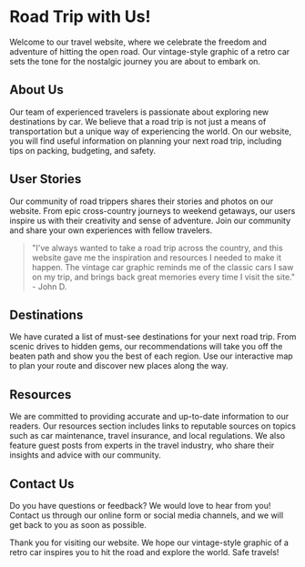<!--font:Open Sans-->

# Road Trip with Us!

Welcome to our travel website, where we celebrate the freedom and adventure of hitting the open road. Our vintage-style graphic of a retro car sets the tone for the nostalgic journey you are about to embark on.

## About Us

Our team of experienced travelers is passionate about exploring new destinations by car. We believe that a road trip is not just a means of transportation but a unique way of experiencing the world. On our website, you will find useful information on planning your next road trip, including tips on packing, budgeting, and safety.

## User Stories

Our community of road trippers shares their stories and photos on our website. From epic cross-country journeys to weekend getaways, our users inspire us with their creativity and sense of adventure. Join our community and share your own experiences with fellow travelers.

> "I've always wanted to take a road trip across the country, and this website gave me the inspiration and resources I needed to make it happen. The vintage car graphic reminds me of the classic cars I saw on my trip, and brings back great memories every time I visit the site." - John D.

## Destinations

We have curated a list of must-see destinations for your next road trip. From scenic drives to hidden gems, our recommendations will take you off the beaten path and show you the best of each region. Use our interactive map to plan your route and discover new places along the way.

## Resources

We are committed to providing accurate and up-to-date information to our readers. Our resources section includes links to reputable sources on topics such as car maintenance, travel insurance, and local regulations. We also feature guest posts from experts in the travel industry, who share their insights and advice with our community.

## Contact Us

Do you have questions or feedback? We would love to hear from you! Contact us through our online form or social media channels, and we will get back to you as soon as possible.

Thank you for visiting our website. We hope our vintage-style graphic of a retro car inspires you to hit the road and explore the world. Safe travels!

<!--

Write me content for website with wallpaper which alt text is:

"A vintage-style graphic of a retro car for a car or travel website"

The name/title of the page should not be 1:1 copy of the alt text but rather a real content of the website which is using this wallpaper.

- Use markdown format
- Start with heading
- Heading should be short and concise
- The content should look like a real website
- The website should not be about the wallpaper, wallpaper is just a related background
- Heading should be contain work "wallpaper" or "background"
- Include real sections like references, contact, user stories, etc. use things relevant to the page purpose.
- Feel free to use structure like headings, bullets, numbering, blockquotes, paragraphs, horizontal lines, etc.
- You can use formatting like bold or _italic_
- You can include UTF-8 emojis
- Links should be only #hash anchors (and you can refer to the document itself)
- Do not include images


---


# Vintage Car Wallpaper for Your Next Road Trip Adventure

Welcome to our travel website, where we offer tips and inspiration for your next adventure on the road. Our vintage car wallpaper sets the tone for the nostalgic journey you are about to embark on.

## About Us

Our team of experienced travelers is passionate about exploring new destinations by car. We believe that a road trip is not just a means of transportation but a unique way of experiencing the world. On our website, you will find useful information on planning your next road trip, including tips on packing, budgeting, and safety.

## User Stories

Our community of road trippers shares their stories and photos on our website. From epic cross-country journeys to weekend getaways, our users inspire us with their creativity and sense of adventure. Join our community and share your own experiences with fellow travelers.

> "I've always wanted to take a road trip across the country, and this website gave me the inspiration and resources I needed to make it happen. The vintage car wallpaper reminds me of the classic cars I saw on my trip, and brings back great memories every time I visit the site." - John D.

## Destinations

We have curated a list of must-see destinations for your next road trip. From scenic drives to hidden gems, our recommendations will take you off the beaten path and show you the best of each region. Use our interactive map to plan your route and discover new places along the way.

## References

We are committed to providing accurate and up-to-date information to our readers. Our references section includes links to reputable sources on topics such as car maintenance, travel insurance, and local regulations. We also feature guest posts from experts in the travel industry, who share their insights and advice with our community.

## Contact Us

Do you have questions or feedback? We would love to hear from you! Contact us through our online form or social media channels, and we will get back to you as soon as possible.

Thank you for visiting our website. We hope our vintage car wallpaper inspires you to hit the road and explore the world. Safe travels!


---


Heading should not include word "wallpaper". The website should not be about the wallpaper itself, wallpaper is just a related background, rewrite whole content.


---


# Discover the Joy of Road Tripping with Our Travel Website

Welcome to our travel website, where we celebrate the freedom and adventure of hitting the open road. Our vintage-style graphic of a retro car sets the tone for the nostalgic journey you are about to embark on.

## About Us

Our team of experienced travelers is passionate about exploring new destinations by car. We believe that a road trip is not just a means of transportation but a unique way of experiencing the world. On our website, you will find useful information on planning your next road trip, including tips on packing, budgeting, and safety.

## User Stories

Our community of road trippers shares their stories and photos on our website. From epic cross-country journeys to weekend getaways, our users inspire us with their creativity and sense of adventure. Join our community and share your own experiences with fellow travelers.

> "I've always wanted to take a road trip across the country, and this website gave me the inspiration and resources I needed to make it happen. The vintage car graphic reminds me of the classic cars I saw on my trip, and brings back great memories every time I visit the site." - John D.

## Destinations

We have curated a list of must-see destinations for your next road trip. From scenic drives to hidden gems, our recommendations will take you off the beaten path and show you the best of each region. Use our interactive map to plan your route and discover new places along the way.

## Resources

We are committed to providing accurate and up-to-date information to our readers. Our resources section includes links to reputable sources on topics such as car maintenance, travel insurance, and local regulations. We also feature guest posts from experts in the travel industry, who share their insights and advice with our community.

## Contact Us

Do you have questions or feedback? We would love to hear from you! Contact us through our online form or social media channels, and we will get back to you as soon as possible.

Thank you for visiting our website. We hope our vintage-style graphic of a retro car inspires you to hit the road and explore the world. Safe travels!


---


Write me a Google font which is best fitting for the website.

Pick from the list:
- Raleway
- Open Sans
- IBM Plex Sans
- Cinzel Decorative
- Alegreya
- Inter
- Barlow Condensed
- Orbitron
- Cormorant Garamond
- Poppins
- Cinzel
- Barlow Condensed
- Montserrat
- Dancing Script
- Roboto
- Great Vibes
- Exo 2
- Lobster
- Playfair Display
- Cabin
- Lato
- Futura


Write just the font name nothing else.


---


Open Sans

-->
